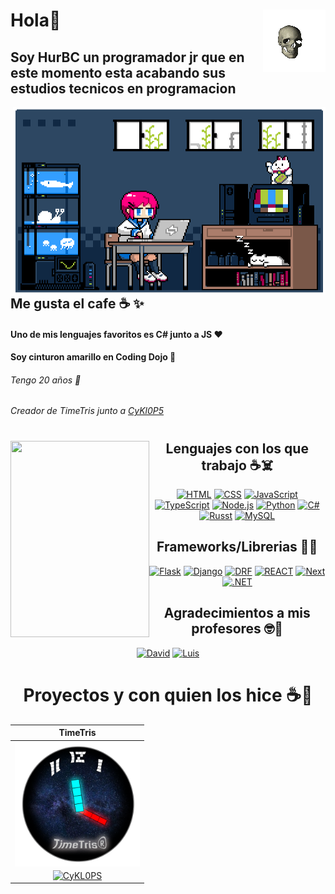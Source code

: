 <h1>Hola🎊  <img align='right' src='https://github.com/FrancoC1214/FrancoC1214/blob/main/ola/XwI7.gif?raw=True' width="100px" height='100px'></h1>
<h2>Soy HurBC un programador jr que en este momento esta acabando sus estudios tecnicos en programacion</h2>

<img align='right' src='https://github.com/FrancoC1214/FrancoC1214/blob/main/ola/tumblr_mtbppdZOrE1qze3hdo1_500.gif' width="500px" height='300px'>

## Me gusta el cafe ☕ ✨
#### Uno de mis lenguajes favoritos es C# junto a JS ❤️
#### Soy cinturon amarillo en Coding Dojo 🗼
###### Tengo 20 años 👵
###### Creador de TimeTris junto a [CyKl0P5](https://github.com/CyKl0P5)

#
#
#
<img align="left" src="https://github.com/HurBC/HurBC/blob/main/ola/tumblr_n7sb7eI5zg1sfhzt8o1_500.gif" width="221.5" height="314">

<h2 align="center">Lenguajes con los que trabajo ☕☠️</h2>

<p align="center">
<a href=""><img alt="HTML" src="https://img.shields.io/badge/HTML5-E54C21.svg?style=flat-square&logo=HTML5&logoColor=white"></a>
<a href=""><img alt="CSS" src="https://img.shields.io/badge/CSS-214CE5.svg?style=flat-square&logo=CSS3&logoColor=white"></a>
<a href=""><img alt="JavaScript" src="https://img.shields.io/badge/JavaScript-F7E018.svg?style=flat-square&logo=javascript&logoColor=black"></a>
<a href=""><img alt="TypeScript" src="https://img.shields.io/badge/TypeScript-3178C6?logo=TypeScript&logoColor=FFF&style=flat-square"></a>
<a href=""><img alt="Node.js" src="https://img.shields.io/badge/Node.js-43853d.svg?style=flat-square&logo=node.js&logoColor=white"></a>
<a href=""><img alt="Python" src="https://img.shields.io/badge/Python-306998.svg?style=flat-square&logo=python&logoColor=white"></a>
<a href=""><img alt="C#" src="https://custom-icon-badges.demolab.com/badge/C%23-68217A.svg?style=flat-square&logo=cs2&logoColor=white"></a>
<a href=""><img alt="Russt" src="https://img.shields.io/badge/-Rust-3776AB?style=flat-square&logo=rust&logoColor=white&color=ce412b"></a>
<a href=""><img alt="MySQL" src="https://img.shields.io/badge/MySQL-00758f.svg?style=flat-square&logo=MySQL&logoColor=white"></a>
</p>



<h2 align="center">Frameworks/Librerias 🤯✨</h2>
<p align="center">
 <a href=""><img alt="Flask" src="https://img.shields.io/badge/Flask-FFFFFF.svg?style=flat-square&logo=Flask&logoColor=black"></a>
 <a href=""><img alt="Django" src="https://img.shields.io/badge/Django-092E20?style=flat-square&logo=django&logoColor=green"></a>
 <a href=""><img alt="DRF" src="https://img.shields.io/badge/django--rest--framework-blue?style=flat-square&&logo=django&logoColor=white&color=A30000"></a>
 <a href=""><img alt="REACT" src="https://img.shields.io/badge/React-222222.svg?style=flat-square&logo=REACT&logoColor=61DAFB"></a>
 <a href=""><img alt="Next" src="https://img.shields.io/badge/next.js-000000?style=flat-square&logo=nextdotjs&logoColor=white"></a>
 <a href=""><img alt=".NET" src="https://img.shields.io/badge/.NET-5027D5.svg?style=flat-square&logo=dotnet&logoColor=white"></a>
</p>

<h2 align="center">Agradecimientos a mis profesores 🤓🧔</h2>

<p align="center">
<a href="https://github.com/poncedavid"><img alt="David" src="https://img.shields.io/badge/poncedavid-D3D3D3.svg?style=flat-square&logo=GitHub&logoColor=black"></a> <a href="https://github.com/LuisFGG91"><img alt="Luis" src="https://img.shields.io/badge/LuisFGG91-526b56.svg?style=flat-square&logo=GitHub&logoColor=black"></a>
</p>



#
  
<h1 align="center">Proyectos y con quien los hice ☕🤙</h1> 

| TimeTris |
| :------------: |
| <img align='center' src='https://github.com/FrancoC1214/FrancoC1214/blob/main/ola/Timetris%20logo.png?raw=True' width="200px" height='200px'>  |<img align='center' src='https://github.com/FrancoC1214/FrancoC1214/blob/main/ola/CSS3_logo.svg.png?raw=True' width="200px" height='200px'>   |
| <a href="https://github.com/CyKl0P5"><img alt="CyKL0PS" src="https://img.shields.io/badge/CyKL0PS-1A54D4.svg?style=flat-square&logo=GitHub&logoColor=white"></a> |
